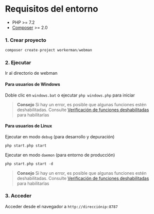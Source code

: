 # Requisitos del entorno

* PHP >= 7.2
* [Composer](https://getcomposer.org/) >= 2.0


### 1. Crear proyecto

```php
composer create-project workerman/webman
```

### 2. Ejecutar

Ir al directorio de webman

#### Para usuarios de Windows
Doble clic en `windows.bat` o ejecutar `php windows.php` para iniciar

> **Consejo**
> Si hay un error, es posible que algunas funciones estén deshabilitadas. Consulte [Verificación de funciones deshabilitadas](others/disable-function-check.md) para habilitarlas

#### Para usuarios de Linux
Ejecutar en modo `debug` (para desarrollo y depuración)

```php
php start.php start
```

Ejecutar en modo `daemon` (para entorno de producción)

```php
php start.php start -d
```

> **Consejo**
> Si hay un error, es posible que algunas funciones estén deshabilitadas. Consulte [Verificación de funciones deshabilitadas](others/disable-function-check.md) para habilitarlas

### 3. Acceder

Acceder desde el navegador a `http://direcciónip:8787`
